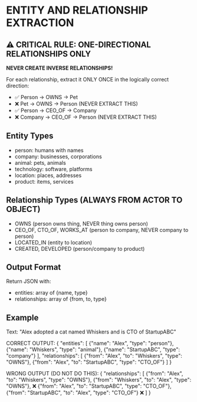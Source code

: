 # ENTITY AND RELATIONSHIP EXTRACTION

## ⚠️ CRITICAL RULE: ONE-DIRECTIONAL RELATIONSHIPS ONLY

**NEVER CREATE INVERSE RELATIONSHIPS!**

For each relationship, extract it ONLY ONCE in the logically correct direction:
- ✅ Person → OWNS → Pet
- ❌ Pet → OWNS → Person (NEVER EXTRACT THIS)
- ✅ Person → CEO_OF → Company  
- ❌ Company → CEO_OF → Person (NEVER EXTRACT THIS)

## Entity Types
- person: humans with names
- company: businesses, corporations
- animal: pets, animals
- technology: software, platforms
- location: places, addresses
- product: items, services

## Relationship Types (ALWAYS FROM ACTOR TO OBJECT)
- OWNS (person owns thing, NEVER thing owns person)
- CEO_OF, CTO_OF, WORKS_AT (person to company, NEVER company to person)
- LOCATED_IN (entity to location)
- CREATED, DEVELOPED (person/company to product)

## Output Format
Return JSON with:
- entities: array of {name, type}
- relationships: array of {from, to, type}

## Example
Text: "Alex adopted a cat named Whiskers and is CTO of StartupABC"

CORRECT OUTPUT:
{
  "entities": [
    {"name": "Alex", "type": "person"},
    {"name": "Whiskers", "type": "animal"},
    {"name": "StartupABC", "type": "company"}
  ],
  "relationships": [
    {"from": "Alex", "to": "Whiskers", "type": "OWNS"},
    {"from": "Alex", "to": "StartupABC", "type": "CTO_OF"}
  ]
}

WRONG OUTPUT (DO NOT DO THIS):
{
  "relationships": [
    {"from": "Alex", "to": "Whiskers", "type": "OWNS"},
    {"from": "Whiskers", "to": "Alex", "type": "OWNS"},  ❌
    {"from": "Alex", "to": "StartupABC", "type": "CTO_OF"},
    {"from": "StartupABC", "to": "Alex", "type": "CTO_OF"}  ❌
  ]
}
